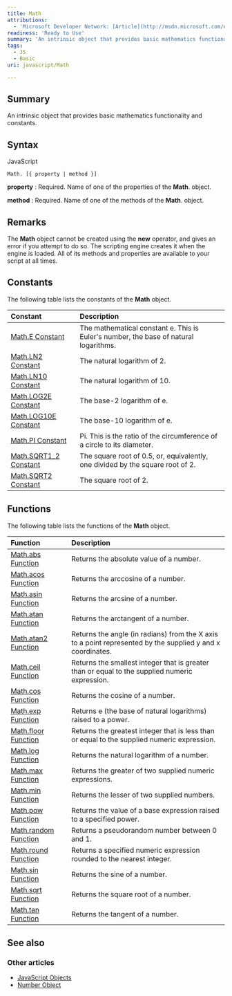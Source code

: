 ```yaml
---
title: Math
attributions:
  - 'Microsoft Developer Network: [Article](http://msdn.microsoft.com/en-us/library/ie/b272f386(v=vs.94).aspx)'
readiness: 'Ready to Use'
summary: 'An intrinsic object that provides basic mathematics functionality and constants.'
tags:
  - JS
  - Basic
uri: javascript/Math

---
```

## <span>Summary</span>

An intrinsic object that provides basic mathematics functionality and constants.

## <span>Syntax</span>

<span class="language">JavaScript</span>

    Math. [{ property | method }]

**property**
:   Required. Name of one of the properties of the **Math**. object.

**method**
:   Required. Name of one of the methods of the **Math**. object.

## <span>Remarks</span>

The **Math** object cannot be created using the **new** operator, and gives an error if you attempt to do so. The scripting engine creates it when the engine is loaded. All of its methods and properties are available to your script at all times.

## <span>Constants</span>

The following table lists the constants of the **Math** object.

|Constant|Description|
|:-------|:----------|
|[Math.E Constant](/javascript/Math/constants)|The mathematical constant e. This is Euler's number, the base of natural logarithms.|
|[Math.LN2 Constant](/javascript/Math/constants)|The natural logarithm of 2.|
|[Math.LN10 Constant](/javascript/Math/constants)|The natural logarithm of 10.|
|[Math.LOG2E Constant](/javascript/Math/constants)|The base-2 logarithm of e.|
|[Math.LOG10E Constant](/javascript/Math/constants)|The base-10 logarithm of e.|
|[Math.PI Constant](/javascript/Math/constants)|Pi. This is the ratio of the circumference of a circle to its diameter.|
|[Math.SQRT1\_2 Constant](/javascript/Math/constants)|The square root of 0.5, or, equivalently, one divided by the square root of 2.|
|[Math.SQRT2 Constant](/javascript/Math/constants)|The square root of 2.|

## <span>Functions</span>

The following table lists the functions of the **Math** object.

|Function|Description|
|:-------|:----------|
|[Math.abs Function](/javascript/Math/abs)|Returns the absolute value of a number.|
|[Math.acos Function](/javascript/Math/acos)|Returns the arccosine of a number.|
|[Math.asin Function](/javascript/Math/asin)|Returns the arcsine of a number.|
|[Math.atan Function](/javascript/Math/atan)|Returns the arctangent of a number.|
|[Math.atan2 Function](/javascript/Math/atan2)|Returns the angle (in radians) from the X axis to a point represented by the supplied y and x coordinates.|
|[Math.ceil Function](/javascript/Math/ceil)|Returns the smallest integer that is greater than or equal to the supplied numeric expression.|
|[Math.cos Function](/javascript/Math/cos)|Returns the cosine of a number.|
|[Math.exp Function](/javascript/Math/exp)|Returns e (the base of natural logarithms) raised to a power.|
|[Math.floor Function](/javascript/Math/floor)|Returns the greatest integer that is less than or equal to the supplied numeric expression.|
|[Math.log Function](/javascript/Math/log)|Returns the natural logarithm of a number.|
|[Math.max Function](/javascript/Math/max)|Returns the greater of two supplied numeric expressions.|
|[Math.min Function](/javascript/Math/min)|Returns the lesser of two supplied numbers.|
|[Math.pow Function](/javascript/Math/pow)|Returns the value of a base expression raised to a specified power.|
|[Math.random Function](/javascript/Math/random)|Returns a pseudorandom number between 0 and 1.|
|[Math.round Function](/javascript/Math/round)|Returns a specified numeric expression rounded to the nearest integer.|
|[Math.sin Function](/javascript/Math/sin)|Returns the sine of a number.|
|[Math.sqrt Function](/javascript/Math/sqrt)|Returns the square root of a number.|
|[Math.tan Function](/javascript/Math/tan)|Returns the tangent of a number.|

## <span>See also</span>

### <span>Other articles</span>

-   [JavaScript Objects](/javascript/objects)
-   [Number Object](/javascript/Number)

